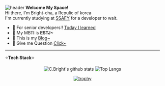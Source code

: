 ![header](https://capsule-render.vercel.app/api?type=waving&color=auto&height=300&section=header&text=welcome%20&fontSize=120&animation=fadeIn&fontColor=ffffff&fontAlignY=40&desc=Bright-cha's%20Github%20Profile&descSize=20&descAlign=70&descAlignY=57)
**Welcome My Space!**  
Hi there, I'm Bright-cha, a Repulic of korea  
I'm currently studying at [SSAFY](https://ssafy.com) for a developer to wait.

- 🌱 For senior developers!! [Today I learned](https://github.com/bright-cha/)  
- 🐳 My MBTI is **ESTJ~**  
- 🤙 This is my [Blog~](https://github.com/bright-cha/)
- 💬 Give me Question [Click~](https://github.com/bright-cha/issues)


---

&#x2B50;**Tech Stack**&#x2B50;  


<div align="center">

![C.Bright's github stats](https://github-readme-stats.vercel.app/api?username=bright-cha&show_icons=true)
![Top Langs](https://github-readme-stats.vercel.app/api/top-langs/?username=bright-cha&langs_count=8&layout=compact)

[![trophy](https://github-profile-trophy.vercel.app/?username=bright-cha&row=1&column=6&margin-w=15&no-frame=true)](https://github.com/bright-cha/github-profile-trophy)
</div> 
